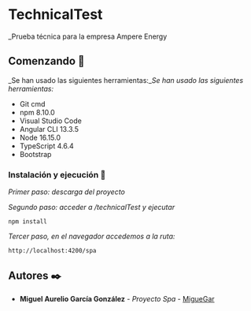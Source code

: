 # TechnicalTest

_Prueba técnica para la empresa Ampere Energy

## Comenzando 🚀

_Se han usado las siguientes herramientas:__Se han usado las siguientes herramientas:_

- Git cmd
- npm 8.10.0
- Visual Studio Code
- Angular CLI 13.3.5
- Node 16.15.0
- TypeScript 4.6.4
- Bootstrap

### Instalación y ejecución 🔧

_Primer paso: descarga del proyecto_

_Segundo paso: acceder a /technicalTest y ejecutar_

```
npm install
```

_Tercer paso, en el navegador accedemos a la ruta:_

```
http://localhost:4200/spa
```

## Autores ✒️

* **Miguel Aurelio García González** - *Proyecto Spa* - [MigueGar](https://github.com/MigueGar/technicalTest)

